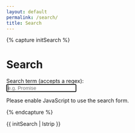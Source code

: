 ```yaml
---
layout: default 
permalink: /search/
title: Search
---
```

{% capture initSearch %}

<h1>Search</h1>

<form id="search-form" action="">
  <label class="label" for="search">Search term (accepts a regex):</label>
  <br/>
  <input class="input" id="search" type="text" name="search" 
        autofocus 
        placeholder="e.g. Promise" 
        autocomplete="off">
  
  <ul class="list  list--results" id="list">
  </ul>
</form>


<script type="text/javascript" src="/assets/src/fetch.js"></script>
<script type="text/javascript" src="/assets/src/search.js"></script>

<script type="text/javascript">
  const search = new JekyllSearch(
    '#search',
    '#list',
    '{{site.url}}/assets/src/search.json',
    '{{site.baseurl}}',   
  );
  console.log(search);
  search.init(); 
</script>

<noscript>Please enable JavaScript to use the search form.</noscript>

{% endcapture %}

{{ initSearch | lstrip }}